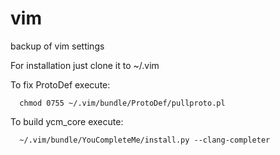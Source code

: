 # vim
backup of vim settings

For installation just clone it to ~/.vim

To fix ProtoDef execute:
```
  chmod 0755 ~/.vim/bundle/ProtoDef/pullproto.pl
```

To build ycm_core execute:
```
  ~/.vim/bundle/YouCompleteMe/install.py --clang-completer
```
